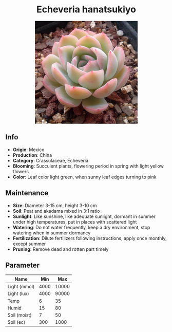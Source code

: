 <h1 align='center'>Echeveria hanatsukiyo</h1>
<p align="center">
    <img 
        align='center'
        width='320'
        src="../images/echeveria hanatsukiyo.png" 
        alt='Echeveria hanatsukiyo' />
</p>

## Info

 - **Origin**: Mexico
 - **Production**: China
 - **Category**: Crassulaceae, Echeveria
 - **Blooming**: Succulent plants, flowering period in spring with light yellow flowers
 - **Color**: Leaf color light green, when sunny leaf edges turning to pink

## Maintenance

 - **Size**: Diameter 3-15 cm, height 3-10 cm
 - **Soil**: Peat and akadama mixed in 3:1 ratio
 - **Sunlight**: Like sunshine, like adequate sunlight, dormant in summer under high temperatures, put in places with scattered light
 - **Watering**: Do not water frequently, keep a dry environment, stop watering when in summer dormancy
 - **Fertilization**: Dilute fertilizers following instructions, apply once monthly, except summer
 - **Pruning**: Remove dead and rotten part timely

## Parameter

| Name         | Min  | Max   |
|--------------|------|-------|
| Light (mmol) | 4000 | 10000  |
| Light (lux)  | 4000 | 90000 |
| Temp         | 6    | 35    |
| Humid        | 15   | 80    |
| Soil (moist) | 7   | 50    |
| Soil (ec)    | 300  | 1000  |